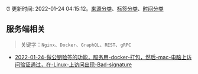 :alarm_clock: 更新时间: 2022-01-24 04:15:12。[来源分类](../README.md)、[标签分类](../TAGS.md)、[时间分类](../TIMELINE.md)

## 服务端相关


> 关键字：`Nginx`、`Docker`、`GraphQL`、`REST`、`gRPC`



- [2022-01-24-做公钥验签的功能，服务用-docker-打包，然后-mac-电脑上访问验证通过，在-Linux-上访问出现-Bad-signature](https://www.v2ex.com/t/830238) 